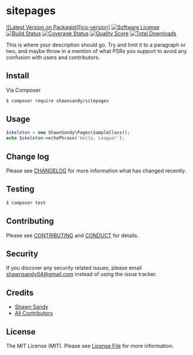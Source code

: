 # sitepages

[![Latest Version on Packagist][ico-version]][link-packagist]
[![Software License][ico-license]](LICENSE.md)
[![Build Status][ico-travis]][link-travis]
[![Coverage Status][ico-scrutinizer]][link-scrutinizer]
[![Quality Score][ico-code-quality]][link-code-quality]
[![Total Downloads][ico-downloads]][link-downloads]

This is where your description should go. Try and limit it to a paragraph or two, and maybe throw in a mention of what
PSRs you support to avoid any confusion with users and contributors.

## Install

Via Composer

``` bash
$ composer require shawnsandy/sitepages
```

## Usage

``` php
$skeleton = new ShawnSandy\Pages\SampleClass();
echo $skeleton->echoPhrase('Hello, League!');
```

## Change log

Please see [CHANGELOG](CHANGELOG.md) for more information what has changed recently.

## Testing

``` bash
$ composer test
```

## Contributing

Please see [CONTRIBUTING](CONTRIBUTING.md) and [CONDUCT](CONDUCT.md) for details.

## Security

If you discover any security related issues, please email shawnsandy04@gmail.com instead of using the issue tracker.

## Credits

- [Shawn Sandy][link-author]
- [All Contributors][link-contributors]

## License

The MIT License (MIT). Please see [License File](LICENSE.md) for more information.

[ico-license]: https://img.shields.io/badge/license-MIT-brightgreen.svg?style=flat-square
[ico-travis]: https://img.shields.io/travis/shawnsandy/sitepages/master.svg?style=flat-square
[ico-scrutinizer]: https://img.shields.io/scrutinizer/coverage/g/shawnsandy/sitepages.svg?style=flat-square
[ico-code-quality]: https://img.shields.io/scrutinizer/g/shawnsandy/sitepages.svg?style=flat-square
[ico-downloads]: https://img.shields.io/packagist/dt/shawnsandy/sitepages.svg?style=flat-square

[link-packagist]: https://packagist.org/packages/shawnsandy/sitepages
[link-travis]: https://travis-ci.org/shawnsandy/sitepages
[link-scrutinizer]: https://scrutinizer-ci.com/g/shawnsandy/sitepages/code-structure
[link-code-quality]: https://scrutinizer-ci.com/g/shawnsandy/sitepages
[link-downloads]: https://packagist.org/packages/shawnsandy/sitepages
[link-author]: https://github.com/shawnsandy
[link-contributors]: ../../contributors
